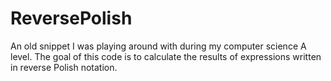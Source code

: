 # ReversePolish
An old snippet I was playing around with during my computer science A level. The goal of this code is to calculate the results of expressions written in reverse Polish notation. 
